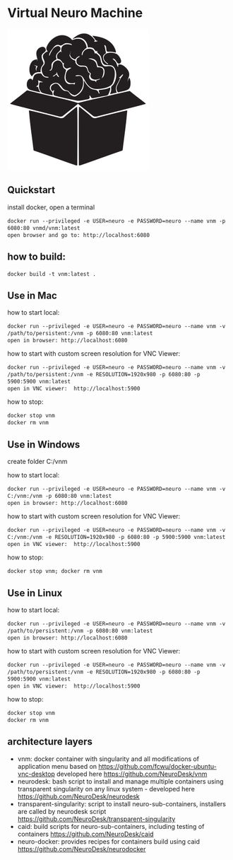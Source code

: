 # Virtual Neuro Machine
![VNM Logo](virtualneuromachine_logo_small.png)


## Quickstart
install docker, open a terminal 
```
docker run --privileged -e USER=neuro -e PASSWORD=neuro --name vnm -p 6080:80 vnmd/vnm:latest
open browser and go to: http://localhost:6080
```

## how to build:
```
docker build -t vnm:latest .
```

## Use in Mac
how to start local:
```
docker run --privileged -e USER=neuro -e PASSWORD=neuro --name vnm -v /path/to/persistent:/vnm -p 6080:80 vnm:latest
open in browser: http://localhost:6080
```

how to start with custom screen resolution for VNC Viewer:
```
docker run --privileged -e USER=neuro -e PASSWORD=neuro --name vnm -v /path/to/persistent:/vnm -e RESOLUTION=1920x980 -p 6080:80 -p 5900:5900 vnm:latest 
open in VNC viewer:  http://localhost:5900
```

how to stop:
```
docker stop vnm
docker rm vnm
```


## Use in Windows
create folder C:/vnm

how to start local:
```
docker run --privileged -e USER=neuro -e PASSWORD=neuro --name vnm -v C:/vnm:/vnm -p 6080:80 vnm:latest
open in browser: http://localhost:6080
```

how to start with custom screen resolution for VNC Viewer:
```
docker run --privileged -e USER=neuro -e PASSWORD=neuro --name vnm -v C:/vnm:/vnm -e RESOLUTION=1920x980 -p 6080:80 -p 5900:5900 vnm:latest 
open in VNC viewer:  http://localhost:5900
```

how to stop:
```
docker stop vnm; docker rm vnm
```


## Use in Linux
how to start local:
```
docker run --privileged -e USER=neuro -e PASSWORD=neuro --name vnm -v /path/to/persistent:/vnm -p 6080:80 vnm:latest
open in browser: http://localhost:6080
```

how to start with custom screen resolution for VNC Viewer:
```
docker run --privileged -e USER=neuro -e PASSWORD=neuro --name vnm -v /path/to/persistent:/vnm -e RESOLUTION=1920x980 -p 6080:80 -p 5900:5900 vnm:latest 
open in VNC viewer:  http://localhost:5900
```

how to stop:
```
docker stop vnm
docker rm vnm
```


## architecture layers
- vnm: docker container with singularity and all modifications of application menu based on  https://github.com/fcwu/docker-ubuntu-vnc-desktop developed here https://github.com/NeuroDesk/vnm
- neurodesk: bash script to install and manage multiple containers using transparent singularity on any linux system - developed here https://github.com/NeuroDesk/neurodesk
- transparent-singularity: script to install neuro-sub-containers, installers are called by neurodesk script https://github.com/NeuroDesk/transparent-singularity
- caid: build scripts for neuro-sub-containers, including testing of containers https://github.com/NeuroDesk/caid
- neuro-docker: provides recipes for containers build using caid https://github.com/NeuroDesk/neurodocker
